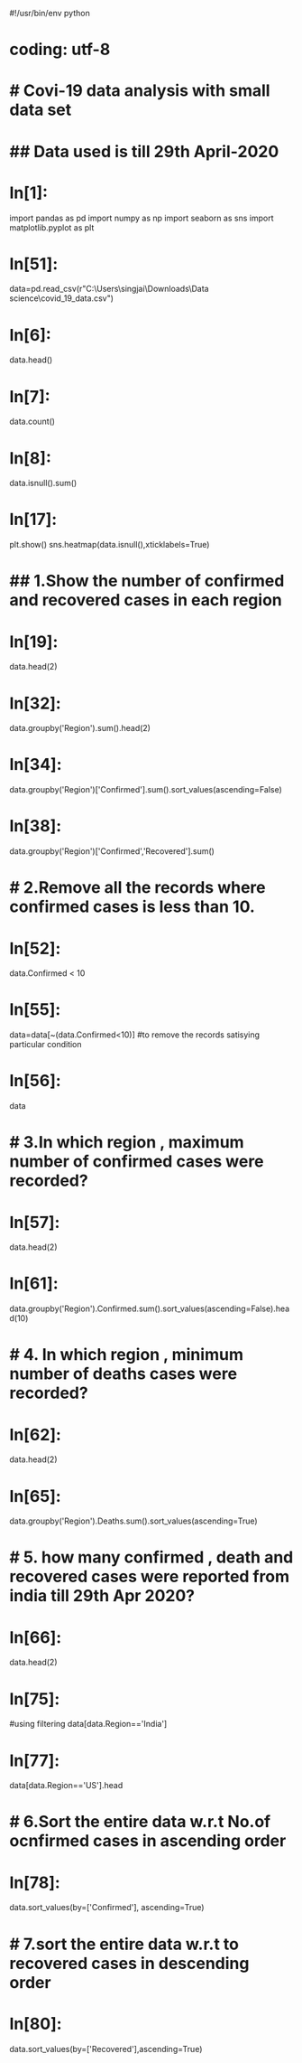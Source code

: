 #!/usr/bin/env python
# coding: utf-8

# # Covi-19  data analysis with small data set
# 
# ## Data used is till 29th April-2020

# In[1]:


import pandas as pd
import numpy as np 
import seaborn as sns
import matplotlib.pyplot as plt


# In[51]:


data=pd.read_csv(r"C:\Users\singjai\Downloads\Data science\covid_19_data.csv")


# In[6]:


data.head()


# In[7]:


data.count()


# In[8]:


data.isnull().sum()


# In[17]:


plt.show()
sns.heatmap(data.isnull(),xticklabels=True)


# ## 1.Show the number of confirmed and recovered cases in each region

# In[19]:


data.head(2)


# In[32]:


data.groupby('Region').sum().head(2)


# In[34]:


data.groupby('Region')['Confirmed'].sum().sort_values(ascending=False)


# In[38]:


data.groupby('Region')['Confirmed','Recovered'].sum()


# # 2.Remove all the records where confirmed cases is less than 10.

# In[52]:


data.Confirmed < 10


# In[55]:


data=data[~(data.Confirmed<10)] #to remove the records satisying particular condition


# In[56]:


data


# # 3.In which region , maximum number of confirmed cases were recorded?

# In[57]:


data.head(2)


# In[61]:


data.groupby('Region').Confirmed.sum().sort_values(ascending=False).head(10)


# # 4. In which region , minimum number of deaths cases were recorded?

# In[62]:


data.head(2)


# In[65]:


data.groupby('Region').Deaths.sum().sort_values(ascending=True)


# # 5. how many confirmed , death and recovered cases were reported from india till 29th Apr 2020?

# In[66]:


data.head(2)


# In[75]:


#using filtering
data[data.Region=='India']


# In[77]:


data[data.Region=='US'].head


# # 6.Sort the entire data w.r.t No.of ocnfirmed cases in ascending order

# In[78]:


data.sort_values(by=['Confirmed'], ascending=True)


# # 7.sort the entire data w.r.t to recovered cases in descending order

# In[80]:


data.sort_values(by=['Recovered'],ascending=True)

